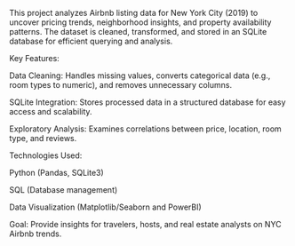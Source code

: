 This project analyzes Airbnb listing data for New York City (2019) to uncover pricing trends, neighborhood insights, and property availability patterns. The dataset is cleaned, transformed, and stored in an SQLite database for efficient querying and analysis.

Key Features:

Data Cleaning: Handles missing values, converts categorical data (e.g., room types to numeric), and removes unnecessary columns.

SQLite Integration: Stores processed data in a structured database for easy access and scalability.

Exploratory Analysis: Examines correlations between price, location, room type, and reviews.

Technologies Used:

Python (Pandas, SQLite3)

SQL (Database management)

Data Visualization (Matplotlib/Seaborn and PowerBI)

Goal: Provide insights for travelers, hosts, and real estate analysts on NYC Airbnb trends.
